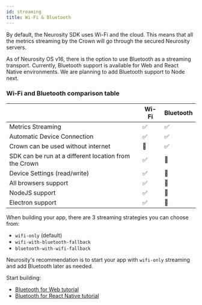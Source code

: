 ```yaml
---
id: streaming
title: Wi-Fi & Bluetooth
---
```


By default, the Neurosity SDK uses Wi-Fi and the cloud. This means that all the metrics streaming by the Crown will go through the secured Neurosity servers.

As of Neurosity OS v16, there is the option to use Bluetooth as a streaming transport. Currently, Bluetooth support is available for Web and React Native environments. We are planning to add Bluetooth support to Node next.

### Wi-Fi and Bluetooth comparison table

|                                                       | Wi-Fi | Bluetooth |
| ----------------------------------------------------- | ----- | --------- |
| Metrics Streaming                                     | ✅    | ✅        |
| Automatic Device Connection                           | ✅    | ✅        |
| Crown can be used without internet                    | 🚫    | ✅        |
| SDK can be run at a different location from the Crown | ✅    | 🚫        |
| Device Settings (read/write)                          | ✅    | 🚫        |
| All browsers support                                  | ✅    | 🚫        |
| NodeJS support                                        | ✅    | 🚫        |
| Electron support                                      | ✅    | 🚫        |

When building your app, there are 3 streaming strategies you can choose from:

- `wifi-only` (default)
- `wifi-with-bluetooth-fallback`
- `bluetooth-with-wifi-fallback`

Neurosity's recommendation is to start your app with `wifi-only` streaming and add Bluetooth later as needed.

Start building:

- [Bluetooth for Web tutorial](/docs/api/bluetooth-web)
- [Bluetooth for React Native tutorial](/docs/api/bluetooth-react-native)
